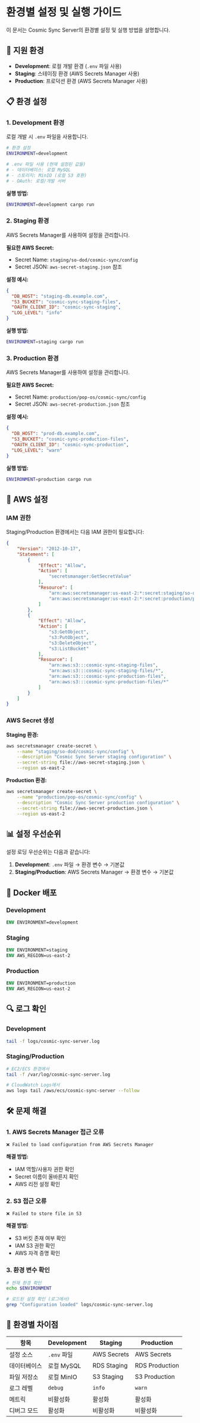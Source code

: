 # 환경별 설정 및 실행 가이드

이 문서는 Cosmic Sync Server의 환경별 설정 및 실행 방법을 설명합니다.

## 🔧 지원 환경

- **Development**: 로컬 개발 환경 (`.env` 파일 사용)
- **Staging**: 스테이징 환경 (AWS Secrets Manager 사용)
- **Production**: 프로덕션 환경 (AWS Secrets Manager 사용)

## 📋 환경 설정

### 1. Development 환경

로컬 개발 시 `.env` 파일을 사용합니다.

```bash
# 환경 설정
ENVIRONMENT=development

# .env 파일 사용 (현재 설정된 값들)
# - 데이터베이스: 로컬 MySQL
# - 스토리지: MinIO (로컬 S3 호환)
# - OAuth: 로컬/개발 서버
```

**실행 방법:**
```bash
ENVIRONMENT=development cargo run
```

### 2. Staging 환경

AWS Secrets Manager를 사용하여 설정을 관리합니다.

**필요한 AWS Secret:**
- Secret Name: `staging/so-dod/cosmic-sync/config`
- Secret JSON: `aws-secret-staging.json` 참조

**설정 예시:**
```json
{
  "DB_HOST": "staging-db.example.com",
  "S3_BUCKET": "cosmic-sync-staging-files",
  "OAUTH_CLIENT_ID": "cosmic-sync-staging",
  "LOG_LEVEL": "info"
}
```

**실행 방법:**
```bash
ENVIRONMENT=staging cargo run
```

### 3. Production 환경

AWS Secrets Manager를 사용하여 설정을 관리합니다.

**필요한 AWS Secret:**
- Secret Name: `production/pop-os/cosmic-sync/config`
- Secret JSON: `aws-secret-production.json` 참조

**설정 예시:**
```json
{
  "DB_HOST": "prod-db.example.com",
  "S3_BUCKET": "cosmic-sync-production-files",
  "OAUTH_CLIENT_ID": "cosmic-sync-production",
  "LOG_LEVEL": "warn"
}
```

**실행 방법:**
```bash
ENVIRONMENT=production cargo run
```

## 🔑 AWS 설정

### IAM 권한

Staging/Production 환경에서는 다음 IAM 권한이 필요합니다:

```json
{
    "Version": "2012-10-17",
    "Statement": [
        {
            "Effect": "Allow",
            "Action": [
                "secretsmanager:GetSecretValue"
            ],
            "Resource": [
                "arn:aws:secretsmanager:us-east-2:*:secret:staging/so-dod/cosmic-sync/config-*",
                "arn:aws:secretsmanager:us-east-2:*:secret:production/pop-os/cosmic-sync/config-*"
            ]
        },
        {
            "Effect": "Allow",
            "Action": [
                "s3:GetObject",
                "s3:PutObject",
                "s3:DeleteObject",
                "s3:ListBucket"
            ],
            "Resource": [
                "arn:aws:s3:::cosmic-sync-staging-files",
                "arn:aws:s3:::cosmic-sync-staging-files/*",
                "arn:aws:s3:::cosmic-sync-production-files",
                "arn:aws:s3:::cosmic-sync-production-files/*"
            ]
        }
    ]
}
```

### AWS Secret 생성

**Staging 환경:**
```bash
aws secretsmanager create-secret \
    --name "staging/so-dod/cosmic-sync/config" \
    --description "Cosmic Sync Server staging configuration" \
    --secret-string file://aws-secret-staging.json \
    --region us-east-2
```

**Production 환경:**
```bash
aws secretsmanager create-secret \
    --name "production/pop-os/cosmic-sync/config" \
    --description "Cosmic Sync Server production configuration" \
    --secret-string file://aws-secret-production.json \
    --region us-east-2
```

## 📊 설정 우선순위

설정 로딩 우선순위는 다음과 같습니다:

1. **Development**: `.env` 파일 → 환경 변수 → 기본값
2. **Staging/Production**: AWS Secrets Manager → 환경 변수 → 기본값

## 🚀 Docker 배포

### Development
```dockerfile
ENV ENVIRONMENT=development
```

### Staging
```dockerfile
ENV ENVIRONMENT=staging
ENV AWS_REGION=us-east-2
```

### Production
```dockerfile
ENV ENVIRONMENT=production
ENV AWS_REGION=us-east-2
```

## 🔍 로그 확인

### Development
```bash
tail -f logs/cosmic-sync-server.log
```

### Staging/Production
```bash
# EC2/ECS 환경에서
tail -f /var/log/cosmic-sync-server.log

# CloudWatch Logs에서
aws logs tail /aws/ecs/cosmic-sync-server --follow
```

## 🛠️ 문제 해결

### 1. AWS Secrets Manager 접근 오류
```
❌ Failed to load configuration from AWS Secrets Manager
```

**해결 방법:**
- IAM 역할/사용자 권한 확인
- Secret 이름이 올바른지 확인
- AWS 리전 설정 확인

### 2. S3 접근 오류
```
❌ Failed to store file in S3
```

**해결 방법:**
- S3 버킷 존재 여부 확인
- IAM S3 권한 확인
- AWS 자격 증명 확인

### 3. 환경 변수 확인
```bash
# 현재 환경 확인
echo $ENVIRONMENT

# 로드된 설정 확인 (로그에서)
grep "Configuration loaded" logs/cosmic-sync-server.log
```

## 📝 환경별 차이점

| 항목 | Development | Staging | Production |
|------|-------------|---------|------------|
| 설정 소스 | `.env` 파일 | AWS Secrets | AWS Secrets |
| 데이터베이스 | 로컬 MySQL | RDS Staging | RDS Production |
| 파일 저장소 | 로컬 MinIO | S3 Staging | S3 Production |
| 로그 레벨 | `debug` | `info` | `warn` |
| 메트릭 | 비활성화 | 활성화 | 활성화 |
| 디버그 모드 | 활성화 | 비활성화 | 비활성화 | 
